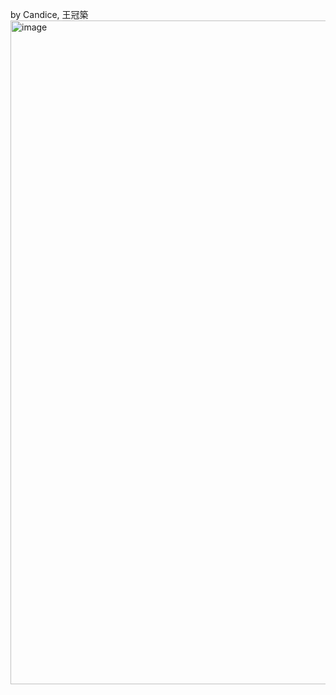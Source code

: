 by Candice, 王冠築
<img width="1062" alt="image" src="https://github.com/user-attachments/assets/bbf265a0-5795-476a-b52e-938021b18113" />
